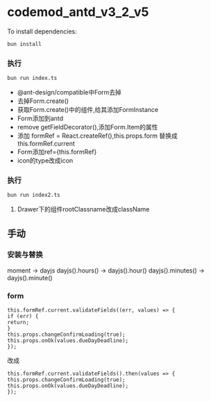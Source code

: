 # codemod_antd_v3_2_v5

To install dependencies:

```bash
bun install
```

### 执行
```bash
bun run index.ts
```

- @ant-design/compatible中Form去掉
- 去掉Form.create()
- 获取Form.create()中的组件,给其添加FormInstance
- Form添加到antd
- remove getFieldDecorator(),添加Form.Item的属性
- 添加 formRef = React.createRef(),this.props.form 替换成 this.formRef.current 
- Form添加ref={this.formRef}
- icon的type改成icon

### 执行
```bash
bun run index2.ts
```
1. Drawer下的组件rootClassname改成className

## 手动
### 安装与替换
moment -> dayjs
dayjs().hours() -> dayjs().hour()
dayjs().minutes() -> dayjs().minute()

### form
```
this.formRef.current.validateFields((err, values) => {
if (err) {
return;
}
this.props.changeConfirmLoading(true);
this.props.onOk(values.dueDayDeadline);
});
```
改成
```
this.formRef.current.validateFields().then(values => {
this.props.changeConfirmLoading(true);
this.props.onOk(values.dueDayDeadline);
});
```

